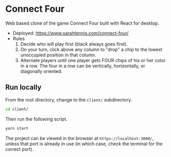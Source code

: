 # Connect Four

Web based clone of the game Connect Four built with React for desktop.

- Deployed: https://www.sarahtennis.com/connect-four/
- Rules
  1. Decide who will play first (black always goes first).
  2. On your turn, click above any column to "drop" a chip to the lowest unoccupied position in that column.
  3. Alternate players until one player gets FOUR chips of his or her color in a row. The four in a row can be vertically, horizontally, or diagonally oriented.

## Run locally

From the root directory, change to the `client/` subdirectory.

```sh
cd client/
```

Then run the following script.

```sh
yarn start
```

The project can be viewed in the browser at `https://localhost:3000/`, unless that port is already in use (in which case, check the terminal for the correct port).
